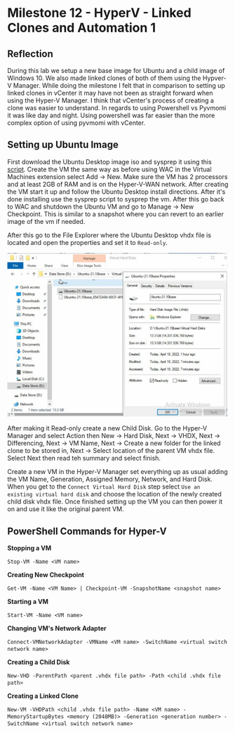 # Milestone 12 - HyperV - Linked Clones and Automation 1



## Reflection

During this lab we setup a new base image for Ubuntu and a child image of Windows 10. We also made linked clones of both of them using the Hypver-V Manager. While doing the milestone I felt that in comparison to setting up linked clones in vCenter it may have not been as straight forward when using the Hyper-V Manager. I think that vCenter's process of creating a clone was easier to understand. In regards to using Powershell vs Pyvmomi it was like day and night. Using powershell was far easier than the more complex option of using pyvmomi with vCenter. 



## Setting up Ubuntu Image

First download the Ubuntu Desktop image iso and sysprep it using this [script](https://github.com/gmcyber/480share/blob/master/hyperv-ubuntu-sealer.sh). Create the VM the same way as before using WAC in the Virtual Machines extension select Add -> New. Make sure the VM has 2 processors and at least 2GB of RAM and is on the Hyper-V-WAN network. After creating the VM start it up and follow the Ubuntu Desktop install directions. After it's done installing use the sysprep script to sysprep the vm. After this go back to WAC and shutdown the Ubuntu VM and go to Manage -> New Checkpoint. This is similar to a snapshot where you can revert to an earlier image of the vm if needed. 



After this go to the File Explorer where the Ubuntu Desktop vhdx file is located and open the properties and set it to `Read-only`. 

![](https://github.com/liamb8/sys350/blob/main/Pictures/Lab12/UbuntuReadOnly.jpg)

After making it Read-only create a new Child Disk. Go to the Hyper-V Manager and select Action then New -> Hard Disk, Next -> VHDX, Next -> Differencing, Next -> VM Name, Next -> Create a new folder for the linked clone to be stored in, Next -> Select location of the parent VM vhdx file. Select Next then read teh summary and select finish.

Create a new VM in the Hyper-V Manager set everything up as usual adding the VM Name, Generation, Assigned Memory, Network, and Hard Disk. When you get to the `Connect Virtual Hard Disk` step select `Use an existing virtual hard disk` and choose the location of the newly created child disk vhdx file. Once finished setting up the VM you can then power it on and use it like the original parent VM.



## PowerShell Commands for Hyper-V

 

**Stopping a VM**

```
Stop-VM -Name <VM name>
```

**Creating New Checkpoint**

```
Get-VM -Name <VM Name> | Checkpoint-VM -SnapshotName <snapshot name>
```

**Starting a VM**

```
Start-VM -Name <VM name>
```

**Changing VM's Network Adapter**

```
Connect-VMNetworkAdapter -VMName <VM name> -SwitchName <virtual switch network name>
```

**Creating a Child Disk**

```
New-VHD -ParentPath <parent .vhdx file path> -Path <child .vhdx file path>
```

**Creating a Linked Clone**

```
New-VM -VHDPath <child .vhdx file path> -Name <VM name> -MemoryStartupBytes <memory (2048MB)> -Generation <generation number> -SwitchName <virtual switch network name>
```
